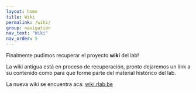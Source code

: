 ```yaml
---
layout: home
title: Wiki
permalink: /wiki/
group: navigation
nav_text: "Wiki"
nav_order: 5
---
```


Finalmente pudimos recuperar el proyecto **wiki** del lab!

La wiki antigua está en proceso de recuperación, pronto dejaremos un link a su
contenido como para que forme parte del material histórico del lab.

La nueva wiki se encuentra aca: [wiki.rlab.be](https://wiki.rlab.be)
